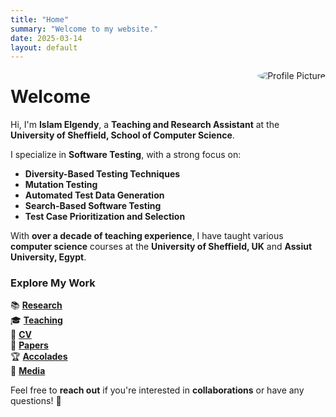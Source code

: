 ```yaml
---
title: "Home"
summary: "Welcome to my website."
date: 2025-03-14
layout: default
---
```


<div style="float: right; margin-left: 20px;">
    <img src="assets/images/islam.jpg" alt="Profile Picture" style="max-width: 350px; height: auto; border-radius: 50%;">
</div>

# Welcome

Hi, I'm **Islam Elgendy**, a **Teaching and Research Assistant** at the **University of Sheffield, School of Computer Science**.

I specialize in **Software Testing**, with a strong focus on:

- **Diversity-Based Testing Techniques**
- **Mutation Testing**
- **Automated Test Data Generation**
- **Search-Based Software Testing**
- **Test Case Prioritization and Selection**

With **over a decade of teaching experience**, I have taught various **computer science** courses at the **University of Sheffield, UK** and **Assiut University, Egypt**.

### Explore My Work

📚 [**Research**](https://islamelgendy.github.io/research)  
🎓 [**Teaching**](https://islamelgendy.github.io/teaching)  
📄 [**CV**](https://islamelgendy.github.io/cv)  
📜 [**Papers**](https://islamelgendy.github.io/papers)  
🏆 [**Accolades**](https://islamelgendy.github.io/accolades)  
📡 [**Media**](https://islamelgendy.github.io/media)

Feel free to **reach out** if you're interested in **collaborations** or have any questions! 🚀

